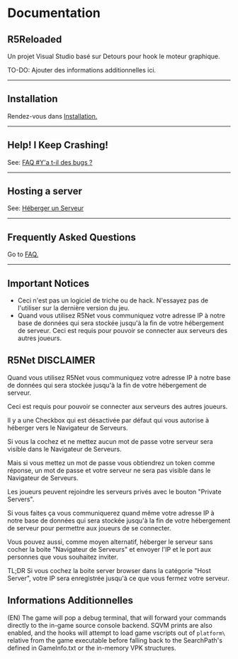 # **Documentation**

## R5Reloaded

Un projet Visual Studio basé sur Detours pour hook le moteur graphique.

TO-DO: Ajouter des informations additionnelles ici.

---
## Installation

Rendez-vous dans [Installation.](installation/install)

---
## Help! I Keep Crashing!

See: [FAQ #Y'a t-il des bugs ?](faq/faq#are-there-bugs)

---
## Hosting a server

See: [Héberger un Serveur](servers/hosting)

---
## Frequently Asked Questions

Go to [FAQ.](faq/faq)

---

## Important Notices
*  Ceci n'est pas un logiciel de triche ou de hack. N'essayez pas de l'utiliser sur la dernière version du jeu.
*   Quand vous utilisez R5Net vous communiquez votre adresse IP à notre base de données qui sera stockée jusqu'à la fin de votre hébergement de serveur. Ceci est requis pour pouvoir se connecter aux serveurs des autres joueurs.

## R5Net DISCLAIMER

Quand vous utilisez R5Net vous communiquez votre adresse IP à notre base de données qui sera stockée jusqu'à la fin de votre hébergement de serveur.

Ceci est requis pour pouvoir se connecter aux serveurs des autres joueurs.

Il y a une Checkbox qui est désactivée par défaut qui vous autorise à héberger vers le Navigateur de Serveurs.

Si vous la cochez et ne mettez aucun mot de passe votre serveur sera visible dans le Navigateur de Serveurs.

Mais si vous mettez un mot de passe vous obtiendrez un token comme réponse, un mot de passe et votre serveur ne sera pas visible dans le Navigateur de Serveurs.

Les joueurs peuvent rejoindre les serveurs privés avec le bouton "Private Servers".

Si vous faites ça vous communiquerez quand même votre adresse IP à notre base de données qui sera stockée jusqu'à la fin de votre hébergement de serveur pour permettre aux joueurs de se connecter.

Vous pouvez aussi, comme moyen alternatif, héberger le serveur sans cocher la boite "Navigateur de Serveurs" et envoyer l'IP et le port aux personnes que vous souhaitez inviter.

TL;DR Si vous cochez la boite server browser dans la catégorie "Host Server", votre IP sera enregistrée jusqu'à ce que vous fermez votre serveur.

## Informations Additionnelles

(EN) The game will pop a debug terminal, that will forward your commands directly to the in-game source console backend. SQVM prints are also enabled, and the hooks will attempt to load game vscripts out of `platform\` relative from the game executable before falling back to the SearchPath's defined in GameInfo.txt or the in-memory VPK structures.
